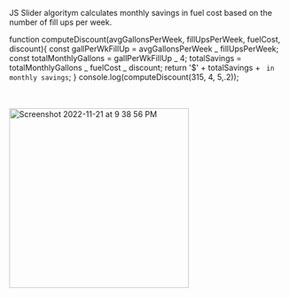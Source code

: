 JS Slider algoritym calculates monthly savings in fuel cost based on the number of fill ups per week.

function computeDiscount(avgGallonsPerWeek, fillUpsPerWeek, fuelCost, discount){
const gallPerWkFillUp = avgGallonsPerWeek _ fillUpsPerWeek;
const totalMonthlyGallons = gallPerWkFillUp _ 4;
totalSavings = totalMonthlyGallons _ fuelCost _ discount;
return '$' + totalSavings + ` in monthly savings`;
}
console.log(computeDiscount(315, 4, 5,.2));

<br>
<br>
<img width="324" alt="Screenshot 2022-11-21 at 9 38 56 PM" src="https://user-images.githubusercontent.com/17913209/203223908-96d2c9e7-5e5f-427a-b918-5a6fffc0f786.png">
